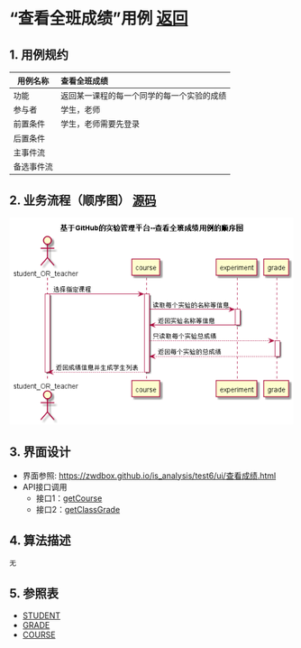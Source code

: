 <!-- markdownlint-disable MD033-->
<!-- 禁止MD033类型的警告 https://www.npmjs.com/package/markdownlint -->

# “查看全班成绩”用例 [返回](./README.md)
## 1. 用例规约

|用例名称|查看全班成绩|
|-------|:-------------|
|功能|返回某一课程的每一个同学的每一个实验的成绩|
|参与者|学生，老师|
|前置条件|学生，老师需要先登录|
|后置条件| |
|主事件流| |
|备选事件流| |

## 2. 业务流程（顺序图） [源码](./src/chakanquanbanchengji.puml)
![查看全班成绩](./chakanquanbanchengji.png) 

## 3. 界面设计
- 界面参照: https://zwdbox.github.io/is_analysis/test6/ui/查看成绩.html
- API接口调用
    - 接口1：[getCourse](./getCourse.md) 
    - 接口2：[getClassGrade](./getClassGrade.md)
    

## 4. 算法描述
    无
    
## 5. 参照表
- [STUDENT](./数据库设计.md/#STUDENT)
- [GRADE](./数据库设计.md/#GRADE)
- [COURSE](./数据库设计.md/#COURSE)
